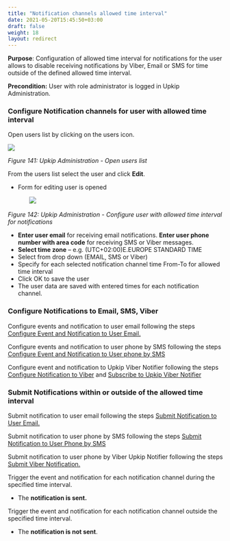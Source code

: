 ```yaml
---
title: "Notification channels allowed time interval"
date: 2021-05-20T15:45:50+03:00
draft: false
weight: 18
layout: redirect
---
```


**Purpose**: Configuration of allowed time interval for notifications for the user allows to disable receiving notifications by Viber, Email or SMS for time outside of the defined allowed time interval.

**Precondition:** User with role administrator is logged in Upkip Administration.
### Configure Notification channels for user with allowed time interval
Open users list by clicking on the users icon.

![](/images/Aspose.Words.c55b6b06-cf77-4ce6-bf35-b1bd3972243e.143.png)

*Figure 141: Upkip Administration - Open users list*

From the users list select the user and click **Edit**. 

- Form for editing user is opened

`       `![](/images/Aspose.Words.c55b6b06-cf77-4ce6-bf35-b1bd3972243e.144.png)

*Figure 142: Upkip Administration - Configure user with allowed time interval for notifications*

-  **Enter user email** for receiving email notifications. **Enter user phone number with area code** for receiving SMS or Viber messages.
-  **Select time zone** – e.g. (UTC+02:00)E.EUROPE STANDARD TIME
-  Select from drop down (EMAIL, SMS or Viber) 
-  Specify for each selected notification channel time From-To for allowed time interval
-  Click OK to save the user
- The user data are saved with entered times for each notification channel.

### Configure Notifications to Email, SMS, Viber
Configure events and notification to user email following the steps [Configure Event and Notification to User Email.](/admin/data/#configure-event-and-notification-to-user-email) 

Configure events and notification to user phone by SMS following the steps [Configure Event and Notification to User phone by SMS](/admin/data/#configure-notification-by-sms)

Configure event and notification to Upkip Viber Notifier following the steps [Configure Notification to Viber](/admin/data/#configure-event-and-notification-to-viber) and [Subscribe to Upkip Viber Notifier](/admin/data/#subscribe-to-upkip-viber-notifier)

### Submit Notifications within or outside of the allowed time interval
Submit notification to user email following the steps [Submit Notification to User Email.](/admin/data/#submit-notification-to-user-email)

Submit notification to user phone by SMS following the steps [Submit Notification to User Phone by SMS](/admin/data/#submit-notification-by-sms)

Submit notification to user phone by Viber Upkip Notifier following the steps [Submit Viber Notification.](/admin/data/#submit-viber-notification)

Trigger the event and notification for each notification channel during the specified time interval. 

- The **notification is sent.**

Trigger the event and notification for each notification channel outside the specified time interval.

- The **notification is not sent**.


